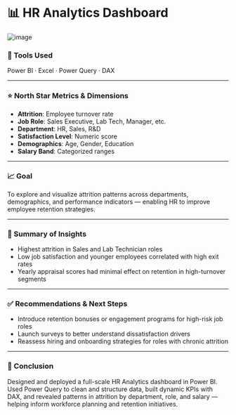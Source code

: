 # 📊 HR Analytics Dashboard

![image](https://github.com/user-attachments/assets/00b27e0e-aa57-49d9-ab48-19dea0560e3d)


### 🧰 Tools Used  
Power BI · Excel · Power Query · DAX

---

### ⭐ North Star Metrics & Dimensions
- **Attrition**: Employee turnover rate  
- **Job Role**: Sales Executive, Lab Tech, Manager, etc.  
- **Department**: HR, Sales, R&D  
- **Satisfaction Level**: Numeric score  
- **Demographics**: Age, Gender, Education  
- **Salary Band**: Categorized ranges  

---

### 📈 Goal  
To explore and visualize attrition patterns across departments, demographics, and performance indicators — enabling HR to improve employee retention strategies.

---

### 🧠 Summary of Insights
- Highest attrition in Sales and Lab Technician roles  
- Low job satisfaction and younger employees correlated with high exit rates  
- Yearly appraisal scores had minimal effect on retention in high-turnover segments

---

### ✅ Recommendations & Next Steps
- Introduce retention bonuses or engagement programs for high-risk job roles  
- Launch surveys to better understand dissatisfaction drivers  
- Reassess hiring and onboarding strategies for roles with chronic attrition

---

### 📌 Conclusion  
Designed and deployed a full-scale HR Analytics dashboard in Power BI. Used Power Query to clean and structure data, built dynamic KPIs with DAX, and revealed patterns in attrition by department, role, and salary — helping inform workforce planning and retention initiatives.
